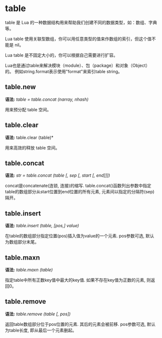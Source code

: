 
table
=====

table 是 Lua 的一种数据结构用来帮助我们创建不同的数据类型，如：数组、字典等。

Lua table 使用关联型数组，你可以用任意类型的值来作数组的索引，但这个值不能是 nil。

Lua table 是不固定大小的，你可以根据自己需要进行扩容。

Lua也是通过table来解决模块（module）、包（package）和对象（Object）的。 例如string.format表示使用"format"来索引table string。

table.new
------------
**语法:** *table = table.concat (narray, nhash)*

用来预分配 table 空间。

table.clear
------------
**语法:** table.clear (table)*

用来高效的释放 table 空间。

table.concat
------------
**语法:** *str = table.concat (table [, sep [, start [, end]]])*

concat是concatenate(连锁, 连接)的缩写.
table.concat()函数列出参数中指定table的数组部分从start位置到end位置的所有元素, 元素间以指定的分隔符(sep)隔开。

table.insert
------------
**语法:** *table.insert (table, [pos,] value)*

在table的数组部分指定位置(pos)插入值为value的一个元素. pos参数可选, 默认为数组部分末尾。

table.maxn
----------
**语法:** *table.maxn (table)*

指定table中所有正数key值中最大的key值. 如果不存在key值为正数的元素, 则返回0。

table.remove
------------
**语法:** *table.remove (table [, pos])*

返回table数组部分位于pos位置的元素. 其后的元素会被前移. pos参数可选, 默认为table长度, 即从最后一个元素删起。

